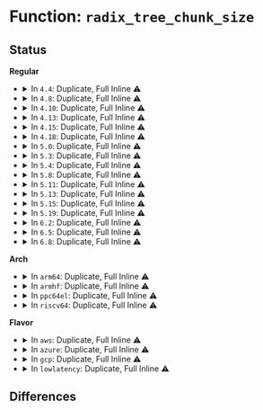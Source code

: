 # Function: <code>radix_tree_chunk_size</code>

## Status
<b>Regular</b>
<ul>
<li>
<details>
<summary>In <code>4.4</code>: Duplicate, Full Inline ⚠️</summary>

**Collision:** Static Duplication

**Inline:** Full

**Transformation:** False

**Instances:**

```
In mm/filemap.c (ffffffff8118d0d0)
Location: include/linux/radix-tree.h:395
Inline: True
Inline callers:
  - mm/filemap.c:find_get_pages_contig
  - mm/filemap.c:filemap_map_pages
  - mm/filemap.c:find_get_entries
  - mm/filemap.c:find_get_pages
```
```
In mm/shmem.c (ffffffff811a8886)
Location: include/linux/radix-tree.h:395
Inline: True
Inline callers:
  - mm/shmem.c:shmem_add_seals
```
```
In mm/backing-dev.c (ffffffff811af877)
Location: include/linux/radix-tree.h:395
Inline: True
Inline callers:
  - mm/backing-dev.c:bdi_unregister
```
```
In fs/fs-writeback.c (0)
Location: include/linux/radix-tree.h:395
Inline: True
```
```
In lib/radix-tree.c (ffffffff813ee863)
Location: include/linux/radix-tree.h:395
Inline: True
Inline callers:
  - lib/radix-tree.c:radix_tree_gang_lookup_slot
```
</details>
</li>
<li>
<details>
<summary>In <code>4.8</code>: Duplicate, Full Inline ⚠️</summary>

**Collision:** Static Duplication

**Inline:** Full

**Transformation:** False

**Instances:**

```
In mm/filemap.c (ffffffff811a17fd)
Location: include/linux/radix-tree.h:444
Inline: True
Inline callers:
  - mm/filemap.c:filemap_map_pages
  - mm/filemap.c:find_get_pages_contig
  - mm/filemap.c:find_get_pages
  - mm/filemap.c:find_get_entries
```
```
In mm/shmem.c (0)
Location: include/linux/radix-tree.h:444
Inline: True
```
```
In mm/backing-dev.c (ffffffff811c8c9f)
Location: include/linux/radix-tree.h:444
Inline: True
Inline callers:
  - mm/backing-dev.c:bdi_unregister
```
```
In mm/khugepaged.c (ffffffff8121ae03)
Location: include/linux/radix-tree.h:444
Inline: True
Inline callers:
  - mm/khugepaged.c:collapse_shmem
  - mm/khugepaged.c:collapse_shmem
```
```
In fs/fs-writeback.c (0)
Location: include/linux/radix-tree.h:444
Inline: True
```
```
In lib/radix-tree.c (ffffffff8143497d)
Location: include/linux/radix-tree.h:444
Inline: True
Inline callers:
  - lib/radix-tree.c:radix_tree_gang_lookup_slot
  - lib/radix-tree.c:radix_tree_gang_lookup
```
</details>
</li>
<li>
<details>
<summary>In <code>4.10</code>: Duplicate, Full Inline ⚠️</summary>

**Collision:** Static Duplication

**Inline:** Full

**Transformation:** False

**Instances:**

```
In mm/filemap.c (ffffffff811b1670)
Location: include/linux/radix-tree.h:442
Inline: True
Inline callers:
  - mm/filemap.c:filemap_map_pages
  - mm/filemap.c:find_get_pages_contig
  - mm/filemap.c:find_get_pages
  - mm/filemap.c:find_get_entries
```
```
In mm/page-writeback.c (0)
Location: include/linux/radix-tree.h:442
Inline: True
```
```
In mm/shmem.c (ffffffff811cfcb8)
Location: include/linux/radix-tree.h:442
Inline: True
Inline callers:
  - mm/shmem.c:shmem_add_seals
  - mm/shmem.c:shmem_unuse
  - mm/shmem.c:shmem_partial_swap_usage
```
```
In mm/backing-dev.c (ffffffff811d8dad)
Location: include/linux/radix-tree.h:442
Inline: True
Inline callers:
  - mm/backing-dev.c:bdi_unregister
```
```
In mm/khugepaged.c (ffffffff8122e1f2)
Location: include/linux/radix-tree.h:442
Inline: True
Inline callers:
  - mm/khugepaged.c:khugepaged
  - mm/khugepaged.c:collapse_shmem
  - mm/khugepaged.c:collapse_shmem
```
```
In fs/fs-writeback.c (0)
Location: include/linux/radix-tree.h:442
Inline: True
```
```
In lib/radix-tree.c (ffffffff81450eae)
Location: include/linux/radix-tree.h:442
Inline: True
Inline callers:
  - lib/radix-tree.c:radix_tree_gang_lookup_slot
  - lib/radix-tree.c:radix_tree_gang_lookup
```
</details>
</li>
<li>
<details>
<summary>In <code>4.13</code>: Duplicate, Full Inline ⚠️</summary>

**Collision:** Static Duplication

**Inline:** Full

**Transformation:** False

**Instances:**

```
In mm/filemap.c (ffffffff811b78d3)
Location: include/linux/radix-tree.h:487
Inline: True
Inline callers:
  - mm/filemap.c:filemap_map_pages
  - mm/filemap.c:find_get_pages_contig
  - mm/filemap.c:find_get_pages
  - mm/filemap.c:find_get_entries
```
```
In mm/page-writeback.c (0)
Location: include/linux/radix-tree.h:487
Inline: True
```
```
In mm/shmem.c (ffffffff811d93f5)
Location: include/linux/radix-tree.h:487
Inline: True
Inline callers:
  - mm/shmem.c:shmem_add_seals
  - mm/shmem.c:shmem_unuse
  - mm/shmem.c:shmem_partial_swap_usage
```
```
In mm/backing-dev.c (ffffffff811e129f)
Location: include/linux/radix-tree.h:487
Inline: True
Inline callers:
  - mm/backing-dev.c:bdi_unregister
```
```
In mm/khugepaged.c (ffffffff8123a4bd)
Location: include/linux/radix-tree.h:487
Inline: True
Inline callers:
  - mm/khugepaged.c:khugepaged
  - mm/khugepaged.c:collapse_shmem
  - mm/khugepaged.c:collapse_shmem
```
```
In fs/fs-writeback.c (0)
Location: include/linux/radix-tree.h:487
Inline: True
```
```
In lib/idr.c (ffffffff818ecfc8)
Location: include/linux/radix-tree.h:487
Inline: True
Inline callers:
  - lib/idr.c:ida_destroy
  - lib/idr.c:idr_for_each
```
```
In lib/radix-tree.c (ffffffff818f0ae5)
Location: include/linux/radix-tree.h:487
Inline: True
Inline callers:
  - lib/radix-tree.c:radix_tree_gang_lookup_slot
  - lib/radix-tree.c:radix_tree_gang_lookup
```
</details>
</li>
<li>
<details>
<summary>In <code>4.15</code>: Duplicate, Full Inline ⚠️</summary>

**Collision:** Static Duplication

**Inline:** Full

**Transformation:** False

**Instances:**

```
In mm/filemap.c (ffffffff811cbe55)
Location: include/linux/radix-tree.h:502
Inline: True
Inline callers:
  - mm/filemap.c:filemap_map_pages
  - mm/filemap.c:find_get_pages_contig
  - mm/filemap.c:find_get_pages_range
  - mm/filemap.c:find_get_entries
  - mm/filemap.c:delete_from_page_cache_batch
```
```
In mm/page-writeback.c (0)
Location: include/linux/radix-tree.h:502
Inline: True
```
```
In mm/shmem.c (ffffffff811ee6c5)
Location: include/linux/radix-tree.h:502
Inline: True
Inline callers:
  - mm/shmem.c:shmem_add_seals
  - mm/shmem.c:shmem_unuse
  - mm/shmem.c:shmem_partial_swap_usage
```
```
In mm/backing-dev.c (ffffffff811f72af)
Location: include/linux/radix-tree.h:502
Inline: True
Inline callers:
  - mm/backing-dev.c:bdi_unregister
```
```
In mm/khugepaged.c (ffffffff812591dc)
Location: include/linux/radix-tree.h:502
Inline: True
Inline callers:
  - mm/khugepaged.c:khugepaged
  - mm/khugepaged.c:collapse_shmem
  - mm/khugepaged.c:collapse_shmem
```
```
In fs/fs-writeback.c (0)
Location: include/linux/radix-tree.h:502
Inline: True
```
```
In drivers/hwspinlock/hwspinlock_core.c (0)
Location: include/linux/radix-tree.h:502
Inline: True
```
```
In lib/idr.c (ffffffff81972fe8)
Location: include/linux/radix-tree.h:502
Inline: True
Inline callers:
  - lib/idr.c:ida_destroy
  - lib/idr.c:idr_for_each
```
```
In lib/radix-tree.c (ffffffff81976f32)
Location: include/linux/radix-tree.h:502
Inline: True
Inline callers:
  - lib/radix-tree.c:radix_tree_gang_lookup_slot
  - lib/radix-tree.c:radix_tree_gang_lookup
```
</details>
</li>
<li>
<details>
<summary>In <code>4.18</code>: Duplicate, Full Inline ⚠️</summary>

**Collision:** Static Duplication

**Inline:** Full

**Transformation:** False

**Instances:**

```
In mm/filemap.c (ffffffff811ecf8a)
Location: include/linux/radix-tree.h:491
Inline: True
Inline callers:
  - mm/filemap.c:filemap_map_pages
  - mm/filemap.c:find_get_pages_contig
  - mm/filemap.c:find_get_pages_range
  - mm/filemap.c:find_get_entries
  - mm/filemap.c:delete_from_page_cache_batch
```
```
In mm/page-writeback.c (0)
Location: include/linux/radix-tree.h:491
Inline: True
```
```
In mm/shmem.c (ffffffff81213b07)
Location: include/linux/radix-tree.h:491
Inline: True
Inline callers:
  - mm/shmem.c:shmem_unuse
  - mm/shmem.c:shmem_partial_swap_usage
```
```
In mm/backing-dev.c (ffffffff812184dd)
Location: include/linux/radix-tree.h:491
Inline: True
Inline callers:
  - mm/backing-dev.c:bdi_unregister
```
```
In mm/khugepaged.c (ffffffff8127d603)
Location: include/linux/radix-tree.h:491
Inline: True
Inline callers:
  - mm/khugepaged.c:khugepaged_scan_mm_slot
  - mm/khugepaged.c:collapse_shmem
  - mm/khugepaged.c:collapse_shmem
```
```
In mm/memfd.c (ffffffff812941e5)
Location: include/linux/radix-tree.h:491
Inline: True
Inline callers:
  - mm/memfd.c:memfd_fcntl
```
```
In fs/fs-writeback.c (0)
Location: include/linux/radix-tree.h:491
Inline: True
```
```
In drivers/hwspinlock/hwspinlock_core.c (0)
Location: include/linux/radix-tree.h:491
Inline: True
```
```
In lib/idr.c (ffffffff819cf579)
Location: include/linux/radix-tree.h:491
Inline: True
Inline callers:
  - lib/idr.c:ida_destroy
  - lib/idr.c:idr_for_each
```
```
In lib/radix-tree.c (ffffffff819d36d2)
Location: include/linux/radix-tree.h:491
Inline: True
Inline callers:
  - lib/radix-tree.c:radix_tree_gang_lookup_slot
  - lib/radix-tree.c:radix_tree_gang_lookup
```
</details>
</li>
<li>
<details>
<summary>In <code>5.0</code>: Duplicate, Full Inline ⚠️</summary>

**Collision:** Static Duplication

**Inline:** Full

**Transformation:** False

**Instances:**

```
In mm/backing-dev.c (ffffffff8122b427)
Location: include/linux/radix-tree.h:392
Inline: True
Inline callers:
  - mm/backing-dev.c:bdi_unregister
```
```
In drivers/hwspinlock/hwspinlock_core.c (0)
Location: include/linux/radix-tree.h:392
Inline: True
```
```
In lib/idr.c (ffffffff81a08480)
Location: include/linux/radix-tree.h:392
Inline: True
Inline callers:
  - lib/idr.c:idr_for_each
```
```
In lib/radix-tree.c (0)
Location: include/linux/radix-tree.h:392
Inline: True
```
</details>
</li>
<li>
<details>
<summary>In <code>5.3</code>: Duplicate, Full Inline ⚠️</summary>

**Collision:** Static Duplication

**Inline:** Full

**Transformation:** False

**Instances:**

```
In mm/backing-dev.c (ffffffff8123b075)
Location: include/linux/radix-tree.h:379
Inline: True
Inline callers:
  - mm/backing-dev.c:bdi_unregister
```
```
In drivers/hwspinlock/hwspinlock_core.c (0)
Location: include/linux/radix-tree.h:379
Inline: True
```
```
In lib/idr.c (ffffffff81a77dc4)
Location: include/linux/radix-tree.h:379
Inline: True
Inline callers:
  - lib/idr.c:idr_for_each
```
```
In lib/radix-tree.c (0)
Location: include/linux/radix-tree.h:379
Inline: True
```
</details>
</li>
<li>
<details>
<summary>In <code>5.4</code>: Duplicate, Full Inline ⚠️</summary>

**Collision:** Static Duplication

**Inline:** Full

**Transformation:** False

**Instances:**

```
In mm/backing-dev.c (ffffffff81249599)
Location: include/linux/radix-tree.h:361
Inline: True
Inline callers:
  - mm/backing-dev.c:bdi_unregister
```
```
In drivers/hwspinlock/hwspinlock_core.c (0)
Location: include/linux/radix-tree.h:361
Inline: True
```
```
In lib/idr.c (ffffffff81aaf1b4)
Location: include/linux/radix-tree.h:361
Inline: True
Inline callers:
  - lib/idr.c:idr_for_each
```
```
In lib/radix-tree.c (0)
Location: include/linux/radix-tree.h:361
Inline: True
```
</details>
</li>
<li>
<details>
<summary>In <code>5.8</code>: Duplicate, Full Inline ⚠️</summary>

**Collision:** Static Duplication

**Inline:** Full

**Transformation:** False

**Instances:**

```
In mm/backing-dev.c (ffffffff81277240)
Location: include/linux/radix-tree.h:361
Inline: True
Inline callers:
  - mm/backing-dev.c:cgwb_bdi_unregister
```
```
In lib/idr.c (ffffffff815e8ff8)
Location: include/linux/radix-tree.h:361
Inline: True
Inline callers:
  - lib/idr.c:idr_get_next_ul
  - lib/idr.c:idr_for_each
```
```
In lib/radix-tree.c (ffffffff815ee691)
Location: include/linux/radix-tree.h:361
Inline: True
Inline callers:
  - lib/radix-tree.c:radix_tree_gang_lookup
```
```
In drivers/hwspinlock/hwspinlock_core.c (0)
Location: include/linux/radix-tree.h:361
Inline: True
```
</details>
</li>
<li>
<details>
<summary>In <code>5.11</code>: Duplicate, Full Inline ⚠️</summary>

**Collision:** Static Duplication

**Inline:** Full

**Transformation:** False

**Instances:**

```
In mm/backing-dev.c (ffffffff81281b30)
Location: include/linux/radix-tree.h:362
Inline: True
Inline callers:
  - mm/backing-dev.c:cgwb_bdi_unregister
```
```
In lib/idr.c (ffffffff8160e0a8)
Location: include/linux/radix-tree.h:362
Inline: True
Inline callers:
  - lib/idr.c:idr_get_next_ul
  - lib/idr.c:idr_for_each
```
```
In lib/radix-tree.c (ffffffff81612de1)
Location: include/linux/radix-tree.h:362
Inline: True
Inline callers:
  - lib/radix-tree.c:radix_tree_gang_lookup
```
```
In drivers/hwspinlock/hwspinlock_core.c (0)
Location: include/linux/radix-tree.h:362
Inline: True
```
</details>
</li>
<li>
<details>
<summary>In <code>5.13</code>: Duplicate, Full Inline ⚠️</summary>

**Collision:** Static Duplication

**Inline:** Full

**Transformation:** False

**Instances:**

```
In mm/backing-dev.c (ffffffff81286f7b)
Location: include/linux/radix-tree.h:362
Inline: True
Inline callers:
  - mm/backing-dev.c:bdi_unregister
```
```
In lib/idr.c (ffffffff815f17f8)
Location: include/linux/radix-tree.h:362
Inline: True
Inline callers:
  - lib/idr.c:idr_get_next_ul
  - lib/idr.c:idr_for_each
```
```
In lib/radix-tree.c (ffffffff815f62c1)
Location: include/linux/radix-tree.h:362
Inline: True
Inline callers:
  - lib/radix-tree.c:radix_tree_gang_lookup
```
```
In drivers/hwspinlock/hwspinlock_core.c (0)
Location: include/linux/radix-tree.h:362
Inline: True
```
</details>
</li>
<li>
<details>
<summary>In <code>5.15</code>: Duplicate, Full Inline ⚠️</summary>

**Collision:** Static Duplication

**Inline:** Full

**Transformation:** False

**Instances:**

```
In mm/backing-dev.c (ffffffff812c6537)
Location: include/linux/radix-tree.h:362
Inline: True
Inline callers:
  - mm/backing-dev.c:bdi_unregister
```
```
In lib/idr.c (ffffffff8165e968)
Location: include/linux/radix-tree.h:362
Inline: True
Inline callers:
  - lib/idr.c:idr_get_next_ul
  - lib/idr.c:idr_for_each
```
```
In lib/radix-tree.c (ffffffff81663891)
Location: include/linux/radix-tree.h:362
Inline: True
Inline callers:
  - lib/radix-tree.c:radix_tree_gang_lookup
```
```
In drivers/hwspinlock/hwspinlock_core.c (0)
Location: include/linux/radix-tree.h:362
Inline: True
```
</details>
</li>
<li>
<details>
<summary>In <code>5.19</code>: Duplicate, Full Inline ⚠️</summary>

**Collision:** Static Duplication

**Inline:** Full

**Transformation:** False

**Instances:**

```
In mm/backing-dev.c (ffffffff813231e7)
Location: include/linux/radix-tree.h:364
Inline: True
Inline callers:
  - mm/backing-dev.c:bdi_unregister
```
```
In lib/idr.c (ffffffff817781e8)
Location: include/linux/radix-tree.h:364
Inline: True
Inline callers:
  - lib/idr.c:idr_get_next_ul
  - lib/idr.c:idr_for_each
```
```
In lib/radix-tree.c (ffffffff8177da00)
Location: include/linux/radix-tree.h:364
Inline: True
Inline callers:
  - lib/radix-tree.c:radix_tree_gang_lookup
```
```
In drivers/hwspinlock/hwspinlock_core.c (0)
Location: include/linux/radix-tree.h:364
Inline: True
```
</details>
</li>
<li>
<details>
<summary>In <code>6.2</code>: Duplicate, Full Inline ⚠️</summary>

**Collision:** Static Duplication

**Inline:** Full

**Transformation:** False

**Instances:**

```
In mm/backing-dev.c (ffffffff813979f7)
Location: include/linux/radix-tree.h:364
Inline: True
Inline callers:
  - mm/backing-dev.c:bdi_unregister
```
```
In drivers/hwspinlock/hwspinlock_core.c (0)
Location: include/linux/radix-tree.h:364
Inline: True
```
```
In lib/idr.c (ffffffff82020f48)
Location: include/linux/radix-tree.h:364
Inline: True
Inline callers:
  - lib/idr.c:idr_get_next_ul
  - lib/idr.c:idr_for_each
```
```
In lib/radix-tree.c (ffffffff8203a150)
Location: include/linux/radix-tree.h:364
Inline: True
Inline callers:
  - lib/radix-tree.c:radix_tree_gang_lookup
```
</details>
</li>
<li>
<details>
<summary>In <code>6.5</code>: Duplicate, Full Inline ⚠️</summary>

**Collision:** Static Duplication

**Inline:** Full

**Transformation:** False

**Instances:**

```
In mm/backing-dev.c (ffffffff813ca987)
Location: include/linux/radix-tree.h:373
Inline: True
Inline callers:
  - mm/backing-dev.c:bdi_unregister
```
```
In drivers/hwspinlock/hwspinlock_core.c (0)
Location: include/linux/radix-tree.h:373
Inline: True
```
```
In lib/idr.c (ffffffff820a0f68)
Location: include/linux/radix-tree.h:373
Inline: True
Inline callers:
  - lib/idr.c:idr_get_next_ul
  - lib/idr.c:idr_for_each
```
```
In lib/radix-tree.c (ffffffff820b85b0)
Location: include/linux/radix-tree.h:373
Inline: True
Inline callers:
  - lib/radix-tree.c:radix_tree_gang_lookup
```
</details>
</li>
<li>
<details>
<summary>In <code>6.8</code>: Duplicate, Full Inline ⚠️</summary>

**Collision:** Static Duplication

**Inline:** Full

**Transformation:** False

**Instances:**

```
In mm/backing-dev.c (ffffffff813f53f7)
Location: include/linux/radix-tree.h:373
Inline: True
Inline callers:
  - mm/backing-dev.c:bdi_unregister
```
```
In drivers/hwspinlock/hwspinlock_core.c (0)
Location: include/linux/radix-tree.h:373
Inline: True
```
```
In lib/idr.c (ffffffff82178f48)
Location: include/linux/radix-tree.h:373
Inline: True
Inline callers:
  - lib/idr.c:idr_get_next_ul
  - lib/idr.c:idr_for_each
```
```
In lib/radix-tree.c (ffffffff82192ec0)
Location: include/linux/radix-tree.h:373
Inline: True
Inline callers:
  - lib/radix-tree.c:radix_tree_gang_lookup
```
</details>
</li>
</ul>
<b>Arch</b>
<ul>
<li>
<details>
<summary>In <code>arm64</code>: Duplicate, Full Inline ⚠️</summary>

**Collision:** Static Duplication

**Inline:** Full

**Transformation:** False

**Instances:**

```
In mm/backing-dev.c (ffff8000102decc8)
Location: include/linux/radix-tree.h:361
Inline: True
Inline callers:
  - mm/backing-dev.c:bdi_unregister
```
```
In drivers/pinctrl/core.c (ffff80001068d104)
Location: include/linux/radix-tree.h:361
Inline: True
```
```
In drivers/pinctrl/pinmux.c (ffff80001068fe7c)
Location: include/linux/radix-tree.h:361
Inline: True
Inline callers:
  - drivers/pinctrl/pinmux.c:pinmux_generic_free_functions
```
```
In drivers/hwspinlock/hwspinlock_core.c (0)
Location: include/linux/radix-tree.h:361
Inline: True
```
```
In lib/idr.c (ffff800010d88a00)
Location: include/linux/radix-tree.h:361
Inline: True
Inline callers:
  - lib/idr.c:idr_for_each
```
```
In lib/radix-tree.c (0)
Location: include/linux/radix-tree.h:361
Inline: True
```
</details>
</li>
<li>
<details>
<summary>In <code>armhf</code>: Duplicate, Full Inline ⚠️</summary>

**Collision:** Static Duplication

**Inline:** Full

**Transformation:** False

**Instances:**

```
In mm/backing-dev.c (c0503c28)
Location: include/linux/radix-tree.h:361
Inline: True
Inline callers:
  - mm/backing-dev.c:bdi_unregister
```
```
In drivers/pinctrl/core.c (c082f1b0)
Location: include/linux/radix-tree.h:361
Inline: True
```
```
In drivers/pinctrl/pinmux.c (c0831c08)
Location: include/linux/radix-tree.h:361
Inline: True
Inline callers:
  - drivers/pinctrl/pinmux.c:pinmux_generic_free_functions
```
```
In drivers/hwspinlock/hwspinlock_core.c (0)
Location: include/linux/radix-tree.h:361
Inline: True
```
```
In lib/idr.c (c0e838b8)
Location: include/linux/radix-tree.h:361
Inline: True
Inline callers:
  - lib/idr.c:idr_for_each
```
```
In lib/radix-tree.c (0)
Location: include/linux/radix-tree.h:361
Inline: True
```
</details>
</li>
<li>
<details>
<summary>In <code>ppc64el</code>: Duplicate, Full Inline ⚠️</summary>

**Collision:** Static Duplication

**Inline:** Full

**Transformation:** False

**Instances:**

```
In mm/backing-dev.c (c00000000039e5d8)
Location: include/linux/radix-tree.h:361
Inline: True
Inline callers:
  - mm/backing-dev.c:bdi_unregister
```
```
In drivers/pinctrl/core.c (c000000000825ea0)
Location: include/linux/radix-tree.h:361
Inline: True
```
```
In drivers/pinctrl/pinmux.c (c00000000082b600)
Location: include/linux/radix-tree.h:361
Inline: True
Inline callers:
  - drivers/pinctrl/pinmux.c:pinmux_generic_free_functions
```
```
In drivers/hwspinlock/hwspinlock_core.c (0)
Location: include/linux/radix-tree.h:361
Inline: True
```
```
In lib/idr.c (c000000000ec92a4)
Location: include/linux/radix-tree.h:361
Inline: True
Inline callers:
  - lib/idr.c:idr_for_each
```
```
In lib/radix-tree.c (0)
Location: include/linux/radix-tree.h:361
Inline: True
```
</details>
</li>
<li>
<details>
<summary>In <code>riscv64</code>: Duplicate, Full Inline ⚠️</summary>

**Collision:** Static Duplication

**Inline:** Full

**Transformation:** False

**Instances:**

```
In mm/backing-dev.c (ffffffe0001f6b42)
Location: include/linux/radix-tree.h:361
Inline: True
Inline callers:
  - mm/backing-dev.c:bdi_unregister
```
```
In drivers/pinctrl/core.c (ffffffe0004992e4)
Location: include/linux/radix-tree.h:361
Inline: True
```
```
In drivers/pinctrl/pinmux.c (ffffffe00049ba64)
Location: include/linux/radix-tree.h:361
Inline: True
Inline callers:
  - drivers/pinctrl/pinmux.c:pinmux_generic_free_functions
```
```
In drivers/hwspinlock/hwspinlock_core.c (0)
Location: include/linux/radix-tree.h:361
Inline: True
```
```
In lib/idr.c (ffffffe0008b294c)
Location: include/linux/radix-tree.h:361
Inline: True
Inline callers:
  - lib/idr.c:idr_for_each
```
```
In lib/radix-tree.c (0)
Location: include/linux/radix-tree.h:361
Inline: True
```
</details>
</li>
</ul>
<b>Flavor</b>
<ul>
<li>
<details>
<summary>In <code>aws</code>: Duplicate, Full Inline ⚠️</summary>

**Collision:** Static Duplication

**Inline:** Full

**Transformation:** False

**Instances:**

```
In mm/backing-dev.c (ffffffff81241be9)
Location: include/linux/radix-tree.h:361
Inline: True
Inline callers:
  - mm/backing-dev.c:bdi_unregister
```
```
In drivers/hwspinlock/hwspinlock_core.c (0)
Location: include/linux/radix-tree.h:361
Inline: True
```
```
In lib/idr.c (ffffffff81a4e004)
Location: include/linux/radix-tree.h:361
Inline: True
Inline callers:
  - lib/idr.c:idr_for_each
```
```
In lib/radix-tree.c (0)
Location: include/linux/radix-tree.h:361
Inline: True
```
</details>
</li>
<li>
<details>
<summary>In <code>azure</code>: Duplicate, Full Inline ⚠️</summary>

**Collision:** Static Duplication

**Inline:** Full

**Transformation:** False

**Instances:**

```
In mm/backing-dev.c (ffffffff81234bd9)
Location: include/linux/radix-tree.h:361
Inline: True
Inline callers:
  - mm/backing-dev.c:bdi_unregister
```
```
In drivers/hwspinlock/hwspinlock_core.c (0)
Location: include/linux/radix-tree.h:361
Inline: True
```
```
In lib/idr.c (ffffffff81a0b0f4)
Location: include/linux/radix-tree.h:361
Inline: True
Inline callers:
  - lib/idr.c:idr_for_each
```
```
In lib/radix-tree.c (0)
Location: include/linux/radix-tree.h:361
Inline: True
```
</details>
</li>
<li>
<details>
<summary>In <code>gcp</code>: Duplicate, Full Inline ⚠️</summary>

**Collision:** Static Duplication

**Inline:** Full

**Transformation:** False

**Instances:**

```
In mm/backing-dev.c (ffffffff8123f989)
Location: include/linux/radix-tree.h:361
Inline: True
Inline callers:
  - mm/backing-dev.c:bdi_unregister
```
```
In drivers/hwspinlock/hwspinlock_core.c (0)
Location: include/linux/radix-tree.h:361
Inline: True
```
```
In lib/idr.c (ffffffff81aba3f4)
Location: include/linux/radix-tree.h:361
Inline: True
Inline callers:
  - lib/idr.c:idr_for_each
```
```
In lib/radix-tree.c (0)
Location: include/linux/radix-tree.h:361
Inline: True
```
</details>
</li>
<li>
<details>
<summary>In <code>lowlatency</code>: Duplicate, Full Inline ⚠️</summary>

**Collision:** Static Duplication

**Inline:** Full

**Transformation:** False

**Instances:**

```
In mm/backing-dev.c (ffffffff8124f109)
Location: include/linux/radix-tree.h:361
Inline: True
Inline callers:
  - mm/backing-dev.c:bdi_unregister
```
```
In drivers/hwspinlock/hwspinlock_core.c (0)
Location: include/linux/radix-tree.h:361
Inline: True
```
```
In lib/idr.c (ffffffff81ac6844)
Location: include/linux/radix-tree.h:361
Inline: True
Inline callers:
  - lib/idr.c:idr_for_each
```
```
In lib/radix-tree.c (0)
Location: include/linux/radix-tree.h:361
Inline: True
```
</details>
</li>
</ul>

## Differences
